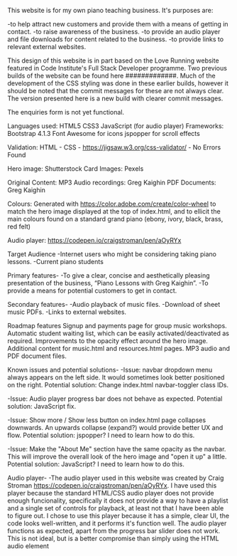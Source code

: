 This website is for my own piano teaching business.
It's purposes are:

-to help attract new customers and provide them with a means of getting in contact.
-to raise awareness of the business.
-to provide an audio player and file downloads for content related to the business.
-to provide links to relevant external websites.

This design of this website is in part based on the Love Running website featured in Code Institute's Full Stack Developer programme.
Two previous builds of the website can be found here #############. Much of the development of the CSS styling was done in these earlier 
builds, however it should be noted that the commit messages for these are not always clear.
The version presented here is a new build with clearer commit messages.

The enquiries form is not yet functional.

Languages used:
HTML5
CSS3
JavaScript (for audio player)
Frameworks:
Bootstrap 4.1.3
Font Awesome for icons
jspopper for scroll effects

Validation:
HTML - 
CSS - https://jigsaw.w3.org/css-validator/ - No Errors Found

Hero image: Shutterstock
Card Images: Pexels

Original Content:
MP3 Audio recordings: Greg Kaighin
PDF Documents: Greg Kaighin

Colours: Generated with https://color.adobe.com/create/color-wheel to match the hero image displayed at the top of index.html,
and to ellicit the main colours found on a standard grand piano (ebony, ivory, black, brass, red felt)

Audio player: https://codepen.io/craigstroman/pen/aOyRYx

Target Audience
-Internet users who might be considering taking piano lessons.
-Current piano students

Primary features-
-To give a clear, concise and aesthetically pleasing presentation of the business, “Piano Lessons with Greg Kaighin”.
-To provide a means for potential customers to get in contact.

Secondary features-
-Audio playback of music files.
-Download of sheet music PDFs.
-Links to external websites.

Roadmap features
Signup and payments page for group music workshops.
Automatic student waiting list, which can be easily activated/deactivated as required.
Improvements to the opacity effect around the hero image.
Additional content for music.html and resources.html pages. MP3 audio and PDF document files.


Known issues and potential solutions-
-Issue: navbar dropdown menu always appears on the left side. It would sometimes look better positioned on the right.
Potential solution: Change index.html navbar-toggler class IDs.

-Issue: Audio player progress bar does not behave as expected.
Potential solution: JavaScript fix.

-Issue: Show more / Show less button on index.html page collapses downwards. An upwards collapse (expand?) would provide better UX and
flow.
Potential solution: jspopper? I need to learn how to do this.

-Issue: Make the "About Me" section have the same opacity as the navbar. This will improve the overall look of the hero image
and "open it up" a little.
Potential solution: JavaScript? I need to learn how to do this.


Audio player-
-The audio player used in this website was created by Craig Stroman https://codepen.io/craigstroman/pen/aOyRYx.
I have used this player because the standard HTML/CSS audio player does not provide enough funcionality, specifically it does not provide
a way to have a playlist and a single set of controls for playback, at least not that I have been able to figure out.
I chose to use this player because it has a simple, clear UI, the code looks well-written, and it performs it's function well.
The audio player functions as expected, apart from the progress bar slider does not work. This is not ideal, but is a better compromise
than simply using the HTML audio element




